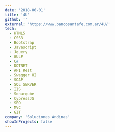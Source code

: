 ```yaml
---
date: '2018-06-01'
title: '4U'
github: ''
external: 'https://www.bancosantafe.com.ar/4U/'
tech:
  - HTML5
  - CSS3
  - Bootstrap
  - Javascript
  - Jquery
  - GULP
  - C#
  - DOTNET
  - API Rest
  - Swagger UI
  - SOAP
  - SQL SERVER
  - IIS
  - Sonarqube
  - CypressJS
  - SEO
  - MVC
  - GIT
company: 'Soluciones Andinas'
showInProjects: false
---
```

